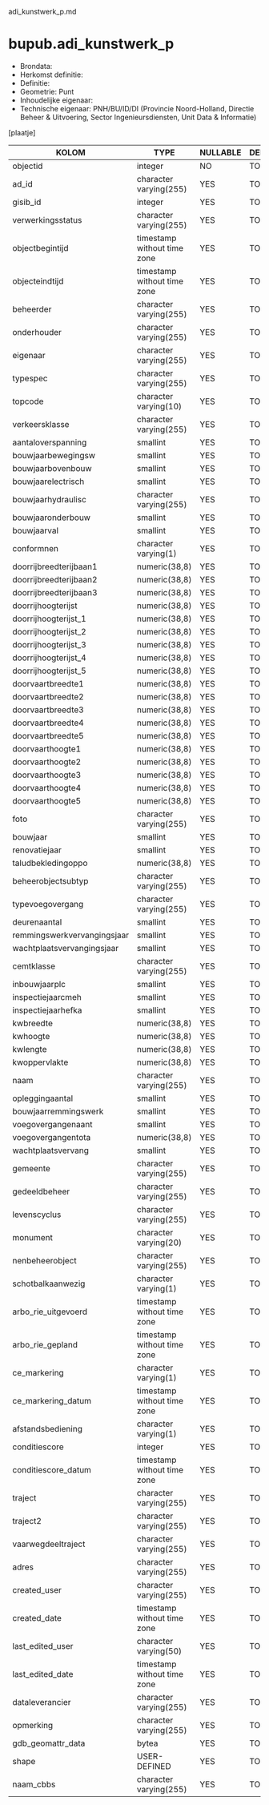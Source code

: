 adi_kunstwerk_p.md

# bupub.adi_kunstwerk_p


* Brondata: 
* Herkomst definitie: 
* Definitie: 
* Geometrie: Punt
* Inhoudelijke eigenaar: 
* Technische eigenaar: PNH/BU/ID/DI (Provincie Noord-Holland, Directie Beheer & Uitvoering, Sector Ingenieursdiensten, Unit Data & Informatie)

[plaatje]


|KOLOM                            |TYPE                       |NULLABLE|DEFINITIE|
|------                           |----                       |-----   |-----    |
|objectid                         |integer                    |NO      |TODO|
|ad_id                            |character varying(255)     |YES     |TODO|
|gisib_id                         |integer                    |YES     |TODO|
|verwerkingsstatus                |character varying(255)     |YES     |TODO|
|objectbegintijd                  |timestamp without time zone|YES     |TODO|
|objecteindtijd                   |timestamp without time zone|YES     |TODO|
|beheerder                        |character varying(255)     |YES     |TODO|
|onderhouder                      |character varying(255)     |YES     |TODO|
|eigenaar                         |character varying(255)     |YES     |TODO|
|typespec                         |character varying(255)     |YES     |TODO|
|topcode                          |character varying(10)      |YES     |TODO|
|verkeersklasse                   |character varying(255)     |YES     |TODO|
|aantaloverspanning               |smallint                   |YES     |TODO|
|bouwjaarbewegingsw               |smallint                   |YES     |TODO|
|bouwjaarbovenbouw                |smallint                   |YES     |TODO|
|bouwjaarelectrisch               |smallint                   |YES     |TODO|
|bouwjaarhydraulisc               |character varying(255)     |YES     |TODO|
|bouwjaaronderbouw                |smallint                   |YES     |TODO|
|bouwjaarval                      |smallint                   |YES     |TODO|
|conformnen                       |character varying(1)       |YES     |TODO|
|doorrijbreedterijbaan1           |numeric(38,8)              |YES     |TODO|
|doorrijbreedterijbaan2           |numeric(38,8)              |YES     |TODO|
|doorrijbreedterijbaan3           |numeric(38,8)              |YES     |TODO|
|doorrijhoogterijst               |numeric(38,8)              |YES     |TODO|
|doorrijhoogterijst_1             |numeric(38,8)              |YES     |TODO|
|doorrijhoogterijst_2             |numeric(38,8)              |YES     |TODO|
|doorrijhoogterijst_3             |numeric(38,8)              |YES     |TODO|
|doorrijhoogterijst_4             |numeric(38,8)              |YES     |TODO|
|doorrijhoogterijst_5             |numeric(38,8)              |YES     |TODO|
|doorvaartbreedte1                |numeric(38,8)              |YES     |TODO|
|doorvaartbreedte2                |numeric(38,8)              |YES     |TODO|
|doorvaartbreedte3                |numeric(38,8)              |YES     |TODO|
|doorvaartbreedte4                |numeric(38,8)              |YES     |TODO|
|doorvaartbreedte5                |numeric(38,8)              |YES     |TODO|
|doorvaarthoogte1                 |numeric(38,8)              |YES     |TODO|
|doorvaarthoogte2                 |numeric(38,8)              |YES     |TODO|
|doorvaarthoogte3                 |numeric(38,8)              |YES     |TODO|
|doorvaarthoogte4                 |numeric(38,8)              |YES     |TODO|
|doorvaarthoogte5                 |numeric(38,8)              |YES     |TODO|
|foto                             |character varying(255)     |YES     |TODO|
|bouwjaar                         |smallint                   |YES     |TODO|
|renovatiejaar                    |smallint                   |YES     |TODO|
|taludbekledingoppo               |numeric(38,8)              |YES     |TODO|
|beheerobjectsubtyp               |character varying(255)     |YES     |TODO|
|typevoegovergang                 |character varying(255)     |YES     |TODO|
|deurenaantal                     |smallint                   |YES     |TODO|
|remmingswerkvervangingsjaar      |smallint                   |YES     |TODO|
|wachtplaatsvervangingsjaar       |smallint                   |YES     |TODO|
|cemtklasse                       |character varying(255)     |YES     |TODO|
|inbouwjaarplc                    |smallint                   |YES     |TODO|
|inspectiejaarcmeh                |smallint                   |YES     |TODO|
|inspectiejaarhefka               |smallint                   |YES     |TODO|
|kwbreedte                        |numeric(38,8)              |YES     |TODO|
|kwhoogte                         |numeric(38,8)              |YES     |TODO|
|kwlengte                         |numeric(38,8)              |YES     |TODO|
|kwoppervlakte                    |numeric(38,8)              |YES     |TODO|
|naam                             |character varying(255)     |YES     |TODO|
|opleggingaantal                  |smallint                   |YES     |TODO|
|bouwjaarremmingswerk             |smallint                   |YES     |TODO|
|voegovergangenaant               |smallint                   |YES     |TODO|
|voegovergangentota               |numeric(38,8)              |YES     |TODO|
|wachtplaatsvervang               |smallint                   |YES     |TODO|
|gemeente                         |character varying(255)     |YES     |TODO|
|gedeeldbeheer                    |character varying(255)     |YES     |TODO|
|levenscyclus                     |character varying(255)     |YES     |TODO|
|monument                         |character varying(20)      |YES     |TODO|
|nenbeheerobject                  |character varying(255)     |YES     |TODO|
|schotbalkaanwezig                |character varying(1)       |YES     |TODO|
|arbo_rie_uitgevoerd              |timestamp without time zone|YES     |TODO|
|arbo_rie_gepland                 |timestamp without time zone|YES     |TODO|
|ce_markering                     |character varying(1)       |YES     |TODO|
|ce_markering_datum               |timestamp without time zone|YES     |TODO|
|afstandsbediening                |character varying(1)       |YES     |TODO|
|conditiescore                    |integer                    |YES     |TODO|
|conditiescore_datum              |timestamp without time zone|YES     |TODO|
|traject                          |character varying(255)     |YES     |TODO|
|traject2                         |character varying(255)     |YES     |TODO|
|vaarwegdeeltraject               |character varying(255)     |YES     |TODO|
|adres                            |character varying(255)     |YES     |TODO|
|created_user                     |character varying(255)     |YES     |TODO|
|created_date                     |timestamp without time zone|YES     |TODO|
|last_edited_user                 |character varying(50)      |YES     |TODO|
|last_edited_date                 |timestamp without time zone|YES     |TODO|
|dataleverancier                  |character varying(255)     |YES     |TODO|
|opmerking                        |character varying(255)     |YES     |TODO|
|gdb_geomattr_data                |bytea                      |YES     |TODO|
|shape                            |USER-DEFINED               |YES     |TODO|
|naam_cbbs                        |character varying(255)     |YES     |TODO|

